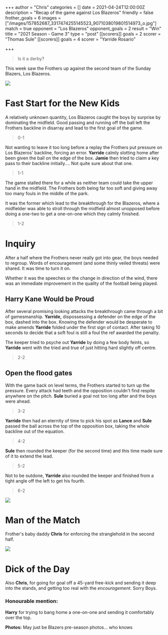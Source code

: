+++
author = "Chris"
categories = []
date = 2021-04-24T12:00:00Z
description = "Recap of the game against Los Blazeros"
friendly = false
frother_goals = 6
images = ["/images/157852687_3317474255145523_9071038019801514973_o.jpg"]
match = true
opponent = "Los Blazeros"
opponent_goals = 2
result = "Win"
title = "2021 Season - Game 3"
type = "post"
[[scorers]]
goals = 2
scorer = "Thomas Sule"
[[scorers]]
goals = 4
scorer = "Yarride Rosario"

+++
> Is it a derby?

This week saw the Frothers up against the second team of the Sunday Blazers, Los Blazeros.

![](/images/157596887_3317474021812213_3557954619497648148_o.jpg)

# Fast Start for the New Kids

A relatively unknown quantity, Los Blazeros caught the boys by surprise by dominating the midfield. Good passing and running off the ball left the Frothers backline in disarray and lead to the first goal of the game.

> 0-1

Not wanting to leave it too long before a replay the Frothers put pressure on Los Blazeros' backline, forcing an error. **Yarride** calmly slotting home after been given the ball on the edge of the box. **Jamie** then tried to claim a key pass to their backline initially.... Not quite sure about that one.

> 1-1

The game stalled there for a while as neither team could take the upper hand in the midfield. The Frothers both being far too soft and giving away too many fouls in the middle of the park.

It was the former which lead to the breakthrough for the Blazeros, where a midfielder was able to stroll through the midfield almost unopposed before doing a one-two to get a one-on-one which they calmly finished.

> 1-2

# Inquiry

After a half where the Frothers never really got into gear, the boys needed to regroup. Words of encouragement (and some thinly veiled threats) were shared. It was time to turn it on.

Whether it was the speeches or the change in direction of the wind, there was an immediate improvement in the quality of the football being played.

## Harry Kane Would be Proud

After several promising looking attacks the breakthrough came through a bit of gamesmanship. **Yarride,** dispossessing a defender on the edge of the box, dashed into the box. Knowing the defender would be desperate to make amends **Yarride** folded under the first sign of contact. After taking 10 seconds to decide that a soft foul is still a foul the ref awarded the penalty.

The keeper tried to psyche out **Yarride** by doing a few body feints, so **Yarride** went with the tried and true of just hitting hard slightly off centre.

> 2-2

## Open the flood gates

With the game back on level terms, the Frothers started to turn up the pressure. Every attack had teeth and the opposition couldn't find respite anywhere on the pitch. **Sule** buried a goal not too long after and the boys were ahead.

> 3-2

**Yarride** then had an eternity of time to pick his spot as **Lance** and **Sule** passed the ball across the top of the opposition box, taking the whole backline out of the equation.

> 4-2

**Sule** then rounded the keeper (for the second time) and this time made sure of it to extend the lead.

> 5-2

Not to be outdone, **Yarride** also rounded the keeper and finished from a tight angle off the left to get his fourth.

> 6-2

![](/images/157454657_3317474178478864_2717487870476020600_o1.jpg)

# Man of the Match

Frother's baby daddy **Chris** for enforcing the stranglehold in the second half. 

![](/images/157615079_3317474125145536_5906745384257944067_o.jpg)

# Dick of the Day

Also **Chris**, for going for goal off a 45-yard free-kick and sending it deep into the stands, and getting too real with the _encouragement_. Sorry Boys.

### Honourable mention:

**Harry** for trying to bang home a one-on-one and sending it comfortably over the top.

**Photos:** May just be Blazers pre-season photos... who knows